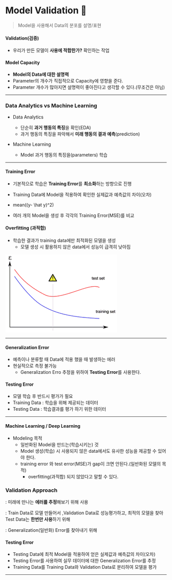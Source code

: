 # Model Validation :100:

> Model을 사용해서 Data의 분포를 설명/표현

#### Validation(검증)

* 우리가 만든 모델이 **사용에 적합한가?** 확인하는 작업



#### Model Capacity

* **Model의 Data에 대한 설명력**
* Parameter의 개수가 직접적으로 Capacity에 영향을 준다.
* Parameter 개수가 많아지면 설명력이 좋아진다고 생각할 수 있다.(무조건은 아님)

---

### Data Analytics vs Machine Learning

* Data Analytics
  * 단순히 **과거 행동의 특징**을 확인(EDA)
  * 과거 행동의 특징을 파악해서 **미래 행동의 결과 예측**(prediction)



* Machine Learning
  * Model 과거 행동의 특징을(parameters) 학습

---

#### Training Error

* 기본적으로 학습은 **Training Error**를 **최소화**하는 방향으로 진행

* Training Data에 Model을 적용하여 확인한 실제값과 예측값의 차이(오차)

* mean((y- \hat y)^2)
  

* 여러 개의 Model을 생성 후 각각의 Training Error(MSE)를 비교



#### Overfitting (과적합)

* 학습한 결과가 training data에만 최적화된 모델을 생성
  * 모델 생성 시 활용하지 않은 data에서 성능이 급격히 낮아짐

![](https://raw.githubusercontent.com/alexeygrigorev/wiki-figures/master/crs/ds/overfitting.png)

---

#### Generalization Error

* 예측이나 분류할 때 Data에 적용 했을 때 발생하는 에러
* 현실적으로 측정 불가능
  * Generalization Erro 추정을 위하여 **Testing Error**를 사용한다.



#### Testing Error

* 모델 학습 후 반드시 평가가 필요
* Training Data : 학습을 위해 제공되는 데이터
* Testing Data : 학습결과를 평가 하기 위한 데이터

---

#### Machine Learning / Deep Learning

* Modeling 목적
  * 일반화된 Model을 만드는(학습시키는) 것
  * Model 생성(학습) 시 사용되지 않은 data에서도 유사한 성능을 제공할 수 있어야 한다.
  * training error 와 test error(MSE)가 gap이 크면 안된다.(일반화된 모델의 목적)
    * overfitting(과적합) 되지 않았다고 말할 수 있다.

### Validation Approach

: 미래에 만나는 **에러를 추정**해보기 위해 사용

: Train Data로 모델 만들어서 ,Validation Data로 성능평가하고, 최적의 모델을 찾아 Test Data는 **한번만 사용**하기 위해

: Generalization(일반화) Error를 찾아내기 위해



#### Testing Error

* Testing Data에 최적 Model을 적용하여 얻은 실제값과 예측값의 차이(오차)
* Testing Error를 사용하여 실무 데이터에 대한 Generalization Error를 추정
* Training Data를 Training Data와 Validation Data로 분리하여 모델을 평가

---

